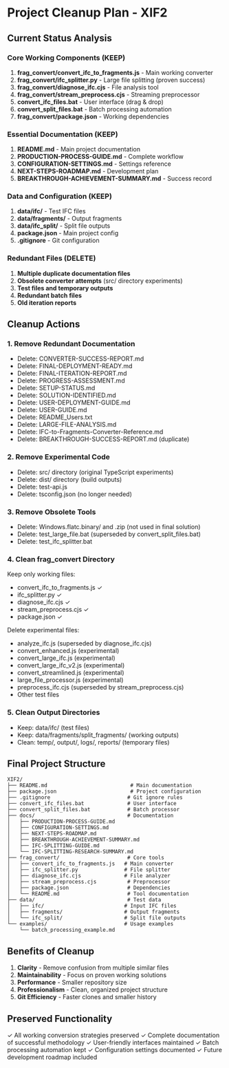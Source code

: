 # Project Cleanup Plan - XIF2

## Current Status Analysis

### Core Working Components (KEEP)
1. **frag_convert/convert_ifc_to_fragments.js** - Main working converter
2. **frag_convert/ifc_splitter.py** - Large file splitting (proven success)
3. **frag_convert/diagnose_ifc.cjs** - File analysis tool
4. **frag_convert/stream_preprocess.cjs** - Streaming preprocessor
5. **convert_ifc_files.bat** - User interface (drag & drop)
6. **convert_split_files.bat** - Batch processing automation
7. **frag_convert/package.json** - Working dependencies

### Essential Documentation (KEEP)
1. **README.md** - Main project documentation
2. **PRODUCTION-PROCESS-GUIDE.md** - Complete workflow
3. **CONFIGURATION-SETTINGS.md** - Settings reference
4. **NEXT-STEPS-ROADMAP.md** - Development plan
5. **BREAKTHROUGH-ACHIEVEMENT-SUMMARY.md** - Success record

### Data and Configuration (KEEP)
1. **data/ifc/** - Test IFC files
2. **data/fragments/** - Output fragments
3. **data/ifc_split/** - Split file outputs
4. **package.json** - Main project config
5. **.gitignore** - Git configuration

### Redundant Files (DELETE)
1. **Multiple duplicate documentation files**
2. **Obsolete converter attempts** (src/ directory experiments)
3. **Test files and temporary outputs**
4. **Redundant batch files**
5. **Old iteration reports**

## Cleanup Actions

### 1. Remove Redundant Documentation
- Delete: CONVERTER-SUCCESS-REPORT.md
- Delete: FINAL-DEPLOYMENT-READY.md
- Delete: FINAL-ITERATION-REPORT.md
- Delete: PROGRESS-ASSESSMENT.md
- Delete: SETUP-STATUS.md
- Delete: SOLUTION-IDENTIFIED.md
- Delete: USER-DEPLOYMENT-GUIDE.md
- Delete: USER-GUIDE.md
- Delete: README_Users.txt
- Delete: LARGE-FILE-ANALYSIS.md
- Delete: IFC-to-Fragments-Converter-Reference.md
- Delete: BREAKTHROUGH-SUCCESS-REPORT.md (duplicate)

### 2. Remove Experimental Code
- Delete: src/ directory (original TypeScript experiments)
- Delete: dist/ directory (build outputs)
- Delete: test-api.js
- Delete: tsconfig.json (no longer needed)

### 3. Remove Obsolete Tools
- Delete: Windows.flatc.binary/ and .zip (not used in final solution)
- Delete: test_large_file.bat (superseded by convert_split_files.bat)
- Delete: test_ifc_splitter.bat

### 4. Clean frag_convert Directory
Keep only working files:
- convert_ifc_to_fragments.js ✓
- ifc_splitter.py ✓
- diagnose_ifc.cjs ✓
- stream_preprocess.cjs ✓
- package.json ✓

Delete experimental files:
- analyze_ifc.js (superseded by diagnose_ifc.cjs)
- convert_enhanced.js (experimental)
- convert_large_ifc.js (experimental)
- convert_large_ifc_v2.js (experimental)
- convert_streamlined.js (experimental)
- large_file_processor.js (experimental)
- preprocess_ifc.cjs (superseded by stream_preprocess.cjs)
- Other test files

### 5. Clean Output Directories
- Keep: data/ifc/ (test files)
- Keep: data/fragments/split_fragments/ (working outputs)
- Clean: temp/, output/, logs/, reports/ (temporary files)

## Final Project Structure

```
XIF2/
├── README.md                           # Main documentation
├── package.json                        # Project configuration
├── .gitignore                         # Git ignore rules
├── convert_ifc_files.bat              # User interface
├── convert_split_files.bat            # Batch processor
├── docs/                              # Documentation
│   ├── PRODUCTION-PROCESS-GUIDE.md
│   ├── CONFIGURATION-SETTINGS.md
│   ├── NEXT-STEPS-ROADMAP.md
│   ├── BREAKTHROUGH-ACHIEVEMENT-SUMMARY.md
│   ├── IFC-SPLITTING-GUIDE.md
│   └── IFC-SPLITTING-RESEARCH-SUMMARY.md
├── frag_convert/                      # Core tools
│   ├── convert_ifc_to_fragments.js   # Main converter
│   ├── ifc_splitter.py               # File splitter
│   ├── diagnose_ifc.cjs              # File analyzer
│   ├── stream_preprocess.cjs          # Preprocessor
│   ├── package.json                   # Dependencies
│   └── README.md                      # Tool documentation
├── data/                              # Test data
│   ├── ifc/                          # Input IFC files
│   ├── fragments/                    # Output fragments
│   └── ifc_split/                    # Split file outputs
└── examples/                         # Usage examples
    └── batch_processing_example.md
```

## Benefits of Cleanup

1. **Clarity** - Remove confusion from multiple similar files
2. **Maintainability** - Focus on proven working solutions
3. **Performance** - Smaller repository size
4. **Professionalism** - Clean, organized project structure
5. **Git Efficiency** - Faster clones and smaller history

## Preserved Functionality

✓ All working conversion strategies preserved
✓ Complete documentation of successful methodology
✓ User-friendly interfaces maintained
✓ Batch processing automation kept
✓ Configuration settings documented
✓ Future development roadmap included
